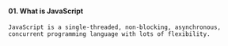 #### 01. What is JavaScript

```
JavaScript is a single-threaded, non-blocking, asynchronous, concurrent programming language with lots of flexibility.

```


